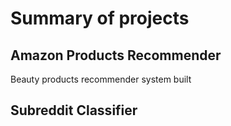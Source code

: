 # Summary of projects

## Amazon Products Recommender
Beauty products recommender system built 

## Subreddit Classifier
